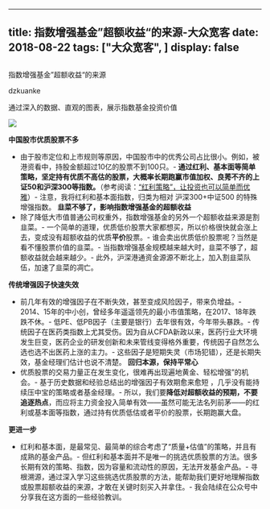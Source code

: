 
---
title:   指数增强基金”超额收益“的来源-大众宽客
date: 2018-08-22
tags: ["大众宽客", ]
display: false
---


## 



指数增强基金”超额收益“的来源




dzkuanke




通过深入的数据、直观的图表，展示指数基金投资价值


<img class="" data-copyright="0" data-ratio="0.665625" data-s="300,640" src="https://mmbiz.qpic.cn/mmbiz_jpg/PKw3FQPmhIgcgk3g7fic4fhicwmdKeCgNKnzrXBQuAsaOGcXRM6UTl7ExQ95JDFnpygYfCvnnVqw4C4OrUO75pgA/640?wx_fmt=jpeg" data-type="jpeg" data-w="1280" style=""/>



**中国股市优质股票不多**
- 由于股市定位和上市规则等原因，中国股市中的优秀公司占比很小。例如，被港资看中，持股金额超过10亿的股票不到100只。- **通过红利、基本面等简单策略，坚定持有优质不高估的股票，大概率长期跑赢市值加权、良莠不齐的上证50和沪深300等指数。**（参考阅读：[“红利策略”，让投资也可以简单而优雅](http://mp.weixin.qq.com/s?__biz=MzAwMTc1MDcwNw==&amp;mid=2648272962&amp;idx=1&amp;sn=2d34bdfc8e1ae77d6cae4e9ecd258aa5&amp;chksm=82f9339eb58eba883cf976ef1ad27b83da5215a11a3ff63dc624abdbe035866b86b844e8541a&amp;scene=21#wechat_redirect)）- 注意，我将红利和基本面指数，归类为相对 沪深300+中证500 的特殊增强指数。
**韭菜不够了，影响指数增强基金的超额收益**
- 除了降低大市值普通公司权重外，指数增强基金的另外一个超额收益来源是割韭菜。- 一个简单的道理，优质低价股票大家都想买，所以价格很快就会涨上去，变成没有超额收益的优质**平价**股票。- 谁会卖出优质低价股票呢？当然是看不懂股票价值的韭菜。- 当指数增强基金规模越来越大时，韭菜不够了，超额收益就会越来越少。- 此外，沪深港通资金源源不断北上，加入割韭菜队伍，加速了韭菜的凋亡。


**传统增强因子快速失效**
- 前几年有效的增强因子在不断失效，甚至变成风险因子，带来负增益。- 2014、15年的中小创，曾经多年遥遥领先的最小市值策略，在2017、18年跌跌不休。- 低PE、低PB因子（主要是银行）去年很有效，今年带头暴跌。- 传统因子在医药类指数上尤其受伤。因为自从CFDA新政以来，医药行业大环境发生巨变，医药企业的研发创新和未来管线变得格外重要，传统因子自然怎么选也选不出医药上涨的主力。- 这些因子是短期失灵（市场犯错），还是长期失效，基金经理们估计也说不清楚。
**回归本源，保持平常心**
- 优质股票的交易力量正在发生变化，很难再出现遍地黄金、轻松增强”的机会。- 基于历史数据和经验总结出的增强因子有效期愈来愈短&nbsp;，几乎没有能持续压中宝的策略或者基金经理。- 所以，我们要**降低对超额收益的预期，不要追逐热点**，而应将主力资金投入简单有效——虽然可能无法名列前茅——的红利或基本面等指数，通过持有优质低估或者平价的股票，长期跑赢大盘。


**更进一步**
- 红利和基本面，是最常见、最简单的综合考虑了“质量+估值”的策略，并且有成熟的基金产品。- 但红利和基本面并不是唯一的挑选优质股票的方法。很多长期有效的策略、指数，因为容量和流动性的原因，无法开发基金产品。- 寻根溯源，通过深入学习这些挑选优质股票的方法，能帮助我们更好地理解指数或股票超额收益的来源，才敢在关键时刻买入并拿住。- 我会陆续在公众号中分享我在这方面的一些经验教训。









